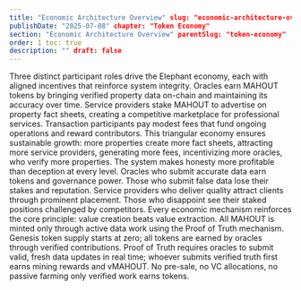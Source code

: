 ```yaml
---
title: "Economic Architecture Overview" slug: "economic-architecture-overview"
publishDate: "2025-07-08" chapter: "Token Economy"
section: "Economic Architecture Overview" parentSlug: "token-economy"
order: 1 toc: true
description: "" draft: false
---
```

Three distinct participant roles drive the Elephant economy, each with aligned incentives that reinforce system integrity. Oracles earn MAHOUT tokens by bringing verified property data on-chain and maintaining its accuracy over time. Service providers stake MAHOUT to advertise on property fact sheets, creating a competitive marketplace for professional services. Transaction participants pay modest fees that fund ongoing operations and reward contributors. This triangular economy ensures sustainable growth: more properties create more fact sheets, attracting more service providers, generating more fees, incentivizing more oracles, who verify more properties.
The system makes honesty more profitable than deception at every level. Oracles who submit accurate data earn tokens and governance power. Those who submit false data lose their stakes and reputation. Service providers who deliver quality attract clients through prominent placement. Those who disappoint see their staked positions challenged by competitors. Every economic mechanism reinforces the core principle: value creation beats value extraction.
All MAHOUT is minted only through active data work using the Proof of Truth mechanism. Genesis token supply starts at zero; all tokens are earned by oracles through verified contributions. Proof of Truth requires oracles to submit valid, fresh data updates in real time; whoever submits verified truth first earns mining rewards and vMAHOUT. No pre-sale, no VC allocations, no passive farming only verified work earns tokens.